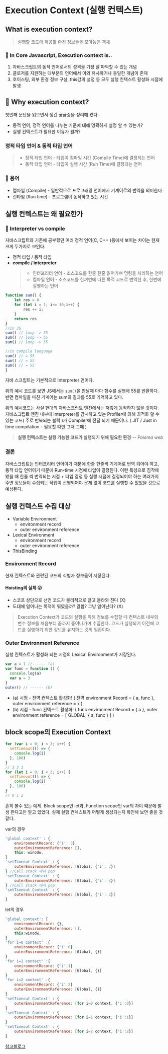 # Execution Context (실행 컨텍스트)

## What is execution context?

> 실행할 코드에 제공할 환경 정보들을 모아놓은 객체

### :book: In Core Javascript, Execution context is..

1. 자바스크립트의 동적 언어로서의 성격을 가장 잘 파악할 수 있는 개념
2. 클로저를 지원하는 대부분의 언어에서 이와 유사하거나 동일한 개념이 존재
3. 호이스팅, 외부 환경 정보 구성, this값의 설정 등 모두 실행 컨텍스트 활성화 시점에 발생

## :thinking: Why execution context?

첫번째 문단을 읽으면서 생긴 궁금증을 정리해 봤다.

- 동적 언어, 정적 언어를 나누는 기준에 대해 명확하게 설명 할 수 있는가?
- 실행 컨텍스트가 필요한 이유가 뭘까?

### 정적 타입 언어 & 동적 타입 언어

> - 정적 타입 언어 - 타입이 컴파일 시간 (Compile Time)에 결정되는 언어
> - 동적 타입 언어 - 타입이 실행 시간 (Run Time)에 결정되는 언어

### 📕 용어

- 컴파일 (Compile) - 일반적으로 프로그래밍 언어에서 기계어로의 번역을 의미한다
- 런타임 (Run time) - 프로그램이 동작하고 있는 시간

## 실행 컨텍스트는 왜 필요한가

### :thinking: Interpreter vs compile

자바스크립트와 기존에 공부했던 여러 정적 언어(C, C++ )등에서 보이는 차이는 현재 크게 두가지로 보인다.

- 정적 타입 / 동적 타입
- **compile / interpreter**
  > - 인터프리터 언어 - 소스코드를 한줄 한줄 읽어가며 명령을 처리하는 언어
  > - 컴파일 언어 - 소스코드를 한꺼번에 다른 목적 코드로 번역한 후, 한번에 실행하는 언어

```javascript
function sum() {
	let res = 0
	for (let i = 1; i<= 10;i++) {
		res += i;
	}
	return res
}
//in JS
sum() // loop -> 55
sum() // loop -> 55
sum() // loop -> 55

//in compile language
sum() // = 55
sum() // = 55
sum() // = 55
}
```

자바 스크립트는 기본적으로 Interpreter 언어다.

위의 예시 코드를 보면 JS에서는 `sum()`을 만날때 마다 함수를 실행해 55를 반환하다. 반면 컴파일을 마친 기계어는 sum의 결과를 55로 기억하고 있다.

위의 예시코드는 사실 현대의 자바스크립트 엔진에서는 저렇게 동작하지 않을 것이다. 자바스크립트 엔진 내부에 Interpreter를 감시하고 있는 Profiler에 의해 최적화 할 수 있는 코드( 주로 반복되는 블럭 )가 Compiler에 전달 되기 때문이다. ( JIT / Just in time compilation - 필요할 때만 그때 그때 )

> **실행 컨텍스트는 실행 가능한 코드가 실행되기 위해 필요한 환경**
> -- <cite>Poiema web</cite>

### 결론

자바스크립트는 인터프리터 언어이기 때문에 한줄 한줄씩 기계어로 번역 되어야 하고, 동적 타입 언어이기 때문에 Run-time 시점에 타입이 결정된다. 이런 특성으로 짐작해 봤을 때 한줄 씩 번역되는 시점 + 타입 결정 등 실행 시점에 결정되어야 하는 여러가지 주변 정보들이 수집되는 작업이 선행되어야 문제 없이 코드를 실행할 수 있었을 것으로 예상된다.

## 실행 컨텍스트 수집 대상

- Variable Environment
  - environment record
  - outer environment reference
- Lexical Environment
  - environment record
  - outer environment reference
- ThisBinding

### Environment Record

현재 컨텍스트와 관련된 코드의 식별자 정보들이 저장된다.

#### Hoisting의 실체 😮

- 스코프 상단으로 선언 코드가 물리적으로 끌고 올라와 진다 (X)
- 도대체 일어나는 목적이 뭐였을까? 결함? 그냥 일어난다? (X)

> Execution Context가 코드의 실행을 위해 정보를 수집할 때 컨텍스트 내부의 변수 정보를 처음부터 끝까지 훑어나가며 수집한다. 코드가 실행되기 이전에 코드를 실행하기 위한 정보를 유지하는 것의 일환이다.

### Outer Environment Reference

실행 컨텍스트가 활성화 되는 시점의 Lexical Environment가 저장된다.

```javascript
var a = 1 //------ (a)
var func = function () {
  console.log(a)
  var a = 3
}
outer() // ------ (b)
```

- (a) 시점 - 전역 컨텍스트 활성화! ( 전역 environment Record = { a, func }, outer environment reference = x )
- (b) 시점 - func 컨텍스트 활성화!
  ( func environment Record = { a }, outer environment reference = [ GLOBAL, { a, func } ] )

## block scope의 Execution Context

```javascript
for (var i = 0; i < 3; i++) {
  setTimeout(() => {
    console.log(i)
  }, 100)
}
// 3 3 3
for (let i = 0; i < 3; i++) {
  setTimeout(() => {
    console.log(i)
  }, 100)
}
// 0 1 2
```

흔히 볼수 있는 예제. Block scope인 let과, Function scope인 var의 차이 때문에 발생 한다고만 알고 있었다. 실제 실행 컨텍스트가 어떻게 생성되는지 확인해 보면 좋을 것 같다.

var의 경우

```javascript
'global context' : {
	environmentRecord: {'i': 3},
	outerEnvironmentReference: [],
	this: winodw,
}
'setTimeout Context' : {
	outerEnvironmentReference: [Global, {'i': 3}]
} //Call stack 에서 pop
'setTimeout Context' : {
	outerEnvironmentReference: [Global, {'i': 3}]
} //Call stack 에서 pop
'setTimeout Context' : {
	outerEnvironmentReference: [Global, {'i': 3}]
}
```

let의 경우

```javascript
'global context': {
	environmentRecord: {},
	outerEnvironmentReference: [],
	this:winodw,
}
'for i=0 context' :{
	environmentRecord: {'i':0}
	outerEnvironmentReference: [Global, {}]
}
'for i=1 context' :{
	environmentRecord: {'i':1}
	outerEnvironmentReference: [Global, {}]
}
'for i=2 context' :{
	environmentRecord: {'i':2}
	outerEnvironmentReference: [Global, {}]
}
'setTimeout Context' : {
	outerEnvironmentReference: [for i=0 context, {'i':0}]
}
'setTimeout Context' : {
	outerEnvironmentReference: [for i=1 context, {'i':1}]
}
'setTimeout Context' : {
	outerEnvironmentReference: [for i=2 context, {'i':2}]
}
```
[참고블로그](https://www.zerocho.com/category/JavaScript/post/609778ad9f879900043a8728)
